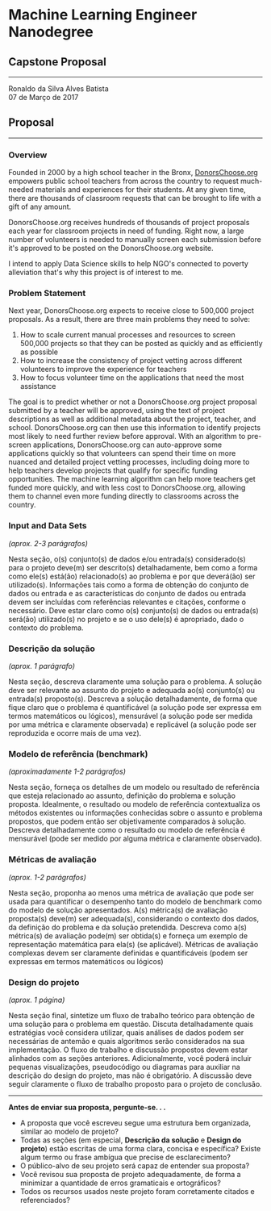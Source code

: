 # Machine Learning Engineer Nanodegree
## Capstone Proposal
- - - 
Ronaldo da Silva Alves Batista  
07 de Março de 2017

## Proposal
- - - 

### Overview

Founded in 2000 by a high school teacher in the Bronx, [DonorsChoose.org](www.donorschoose.org) empowers public school teachers from across the country to request much-needed materials and experiences for their students. At any given time, there are thousands of classroom requests that can be brought to life with a gift of any amount.

DonorsChoose.org receives hundreds of thousands of project proposals each year for classroom projects in need of funding. Right now, a large number of volunteers is needed to manually screen each submission before it's approved to be posted on the DonorsChoose.org website. 

I intend to apply Data Science skills to help NGO's connected to poverty alleviation that's why this project is of interest to me.
### Problem Statement

Next year, DonorsChoose.org expects to receive close to 500,000 project proposals. As a result, there are three main problems they need to solve:

1. How to scale current manual processes and resources to screen 500,000 projects so that they can be posted as quickly and as efficiently as possible
2. How to increase the consistency of project vetting across different volunteers to improve the experience for teachers
3. How to focus volunteer time on the applications that need the most assistance

The goal is to predict whether or not a DonorsChoose.org project proposal submitted by a teacher will be approved, using the text of project descriptions as well as additional metadata about the project, teacher, and school. DonorsChoose.org can then use this information to identify projects most likely to need further review before approval.
With an algorithm to pre-screen applications, DonorsChoose.org can auto-approve some applications quickly so that volunteers can spend their time on more nuanced and detailed project ​vetting processes, including doing more to help teachers develop projects that qualify for specific funding opportunities.
The machine learning algorithm can help more teachers get funded more quickly, and with less cost to DonorsChoose.org, allowing them to channel even more funding directly to classrooms across the country. 

### Input and Data Sets
_(aprox. 2-3 parágrafos)_

Nesta seção, o(s) conjunto(s) de dados e/ou entrada(s) considerado(s) para o projeto deve(m) ser descrito(s) detalhadamente, bem como a forma como ele(s) está(ão) relacionado(s) ao problema e por que deverá(ão) ser utilizado(s). Informações tais como a forma de obtenção do conjunto de dados ou entrada e as características do conjunto de dados ou entrada devem ser incluídas com referências relevantes e citações, conforme o necessário. Deve estar claro como o(s) conjunto(s) de dados ou entrada(s) será(ão) utilizado(s) no projeto e se o uso dele(s) é apropriado, dado o contexto do problema.

### Descrição da solução
_(aprox. 1 parágrafo)_

Nesta seção, descreva claramente uma solução para o problema. A solução deve ser relevante ao assunto do projeto e adequada ao(s) conjunto(s) ou entrada(s) proposto(s). Descreva a solução detalhadamente, de forma que fique claro que o problema é quantificável (a solução pode ser expressa em termos matemáticos ou lógicos), mensurável (a solução pode ser medida por uma métrica e claramente observada) e replicável (a solução pode ser reproduzida e ocorre mais de uma vez).

### Modelo de referência (benchmark)
_(aproximadamente 1-2 parágrafos)_

Nesta seção, forneça os detalhes de um modelo ou resultado de referência que esteja relacionado ao assunto, definição do problema e solução proposta. Idealmente, o resultado ou modelo de referência contextualiza os métodos existentes ou informações conhecidas sobre o assunto e problema propostos, que podem então ser objetivamente comparados à solução. Descreva detalhadamente como o resultado ou modelo de referência é mensurável (pode ser medido por alguma métrica e claramente observado).

### Métricas de avaliação
_(aprox. 1-2 parágrafos)_

Nesta seção, proponha ao menos uma métrica de avaliação que pode ser usada para quantificar o desempenho tanto do modelo de benchmark como do modelo de solução apresentados. A(s) métrica(s) de avaliação proposta(s) deve(m) ser adequada(s), considerando o contexto dos dados, da definição do problema e da solução pretendida. Descreva como a(s) métrica(s) de avaliação pode(m) ser obtida(s) e forneça um exemplo de representação matemática para ela(s) (se aplicável). Métricas de avaliação complexas devem ser claramente definidas e quantificáveis (podem ser expressas em termos matemáticos ou lógicos)

### Design do projeto
_(aprox. 1 página)_

Nesta seção final, sintetize um fluxo de trabalho teórico para obtenção de uma solução para o problema em questão. Discuta detalhadamente quais estratégias você considera utilizar, quais análises de dados podem ser necessárias de antemão e quais algoritmos serão considerados na sua implementação. O fluxo de trabalho e discussão propostos devem estar alinhados com as seções anteriores. Adicionalmente, você poderá incluir pequenas visualizações, pseudocódigo ou diagramas para auxiliar na descrição do design do projeto, mas não é obrigatório. A discussão deve seguir claramente o fluxo de trabalho proposto para o projeto de conclusão.

-----------

**Antes de enviar sua proposta, pergunte-se. . .**

- A proposta que você escreveu segue uma estrutura bem organizada, similar ao modelo de projeto?
- Todas as seções (em especial, **Descrição da solução** e **Design do projeto**) estão escritas de uma forma clara, concisa e específica? Existe algum termo ou frase ambígua que precise de esclarecimento?
- O público-alvo de seu projeto será capaz de entender sua proposta?
- Você revisou sua proposta de projeto adequadamente, de forma a minimizar a quantidade de erros gramaticais e ortográficos?
- Todos os recursos usados neste projeto foram corretamente citados e referenciados?

